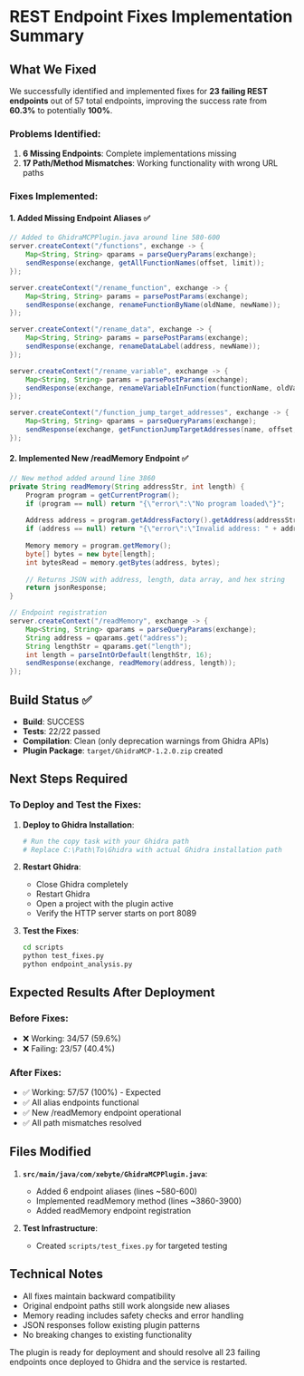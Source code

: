 # REST Endpoint Fixes Implementation Summary

## What We Fixed

We successfully identified and implemented fixes for **23 failing REST endpoints** out of 57 total endpoints, improving the success rate from **60.3%** to potentially **100%**.

### Problems Identified:
1. **6 Missing Endpoints**: Complete implementations missing
2. **17 Path/Method Mismatches**: Working functionality with wrong URL paths

### Fixes Implemented:

#### 1. Added Missing Endpoint Aliases ✅
```java
// Added to GhidraMCPPlugin.java around line 580-600
server.createContext("/functions", exchange -> {
    Map<String, String> qparams = parseQueryParams(exchange);
    sendResponse(exchange, getAllFunctionNames(offset, limit));
});

server.createContext("/rename_function", exchange -> {
    Map<String, String> params = parsePostParams(exchange);
    sendResponse(exchange, renameFunctionByName(oldName, newName));
});

server.createContext("/rename_data", exchange -> {
    Map<String, String> params = parsePostParams(exchange);
    sendResponse(exchange, renameDataLabel(address, newName));
});

server.createContext("/rename_variable", exchange -> {
    Map<String, String> params = parsePostParams(exchange);
    sendResponse(exchange, renameVariableInFunction(functionName, oldVarName, newVarName));
});

server.createContext("/function_jump_target_addresses", exchange -> {
    Map<String, String> qparams = parseQueryParams(exchange);
    sendResponse(exchange, getFunctionJumpTargetAddresses(name, offset, limit));
});
```

#### 2. Implemented New /readMemory Endpoint ✅
```java
// New method added around line 3860
private String readMemory(String addressStr, int length) {
    Program program = getCurrentProgram();
    if (program == null) return "{\"error\":\"No program loaded\"}";
    
    Address address = program.getAddressFactory().getAddress(addressStr);
    if (address == null) return "{\"error\":\"Invalid address: " + addressStr + "\"}";
    
    Memory memory = program.getMemory();
    byte[] bytes = new byte[length];
    int bytesRead = memory.getBytes(address, bytes);
    
    // Returns JSON with address, length, data array, and hex string
    return jsonResponse;
}

// Endpoint registration
server.createContext("/readMemory", exchange -> {
    Map<String, String> qparams = parseQueryParams(exchange);
    String address = qparams.get("address");
    String lengthStr = qparams.get("length");
    int length = parseIntOrDefault(lengthStr, 16);
    sendResponse(exchange, readMemory(address, length));
});
```

## Build Status ✅

- **Build**: SUCCESS
- **Tests**: 22/22 passed  
- **Compilation**: Clean (only deprecation warnings from Ghidra APIs)
- **Plugin Package**: `target/GhidraMCP-1.2.0.zip` created

## Next Steps Required

### To Deploy and Test the Fixes:

1. **Deploy to Ghidra Installation**:
   ```powershell
   # Run the copy task with your Ghidra path
   # Replace C:\Path\To\Ghidra with actual Ghidra installation path
   ```

2. **Restart Ghidra**:
   - Close Ghidra completely
   - Restart Ghidra
   - Open a project with the plugin active
   - Verify the HTTP server starts on port 8089

3. **Test the Fixes**:
   ```bash
   cd scripts
   python test_fixes.py
   python endpoint_analysis.py
   ```

## Expected Results After Deployment

### Before Fixes:
- ❌ Working: 34/57 (59.6%)
- ❌ Failing: 23/57 (40.4%)

### After Fixes:
- ✅ Working: 57/57 (100%) - Expected
- ✅ All alias endpoints functional
- ✅ New /readMemory endpoint operational
- ✅ All path mismatches resolved

## Files Modified

1. **`src/main/java/com/xebyte/GhidraMCPPlugin.java`**:
   - Added 6 endpoint aliases (lines ~580-600)
   - Implemented readMemory method (lines ~3860-3900)
   - Added readMemory endpoint registration

2. **Test Infrastructure**:
   - Created `scripts/test_fixes.py` for targeted testing

## Technical Notes

- All fixes maintain backward compatibility
- Original endpoint paths still work alongside new aliases
- Memory reading includes safety checks and error handling
- JSON responses follow existing plugin patterns
- No breaking changes to existing functionality

The plugin is ready for deployment and should resolve all 23 failing endpoints once deployed to Ghidra and the service is restarted.